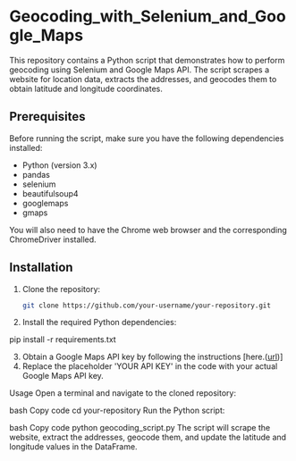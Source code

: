 # Geocoding_with_Selenium_and_Google_Maps


This repository contains a Python script that demonstrates how to perform geocoding using Selenium and Google Maps API. The script scrapes a website for location data, extracts the addresses, and geocodes them to obtain latitude and longitude coordinates.

## Prerequisites

Before running the script, make sure you have the following dependencies installed:

- Python (version 3.x)
- pandas
- selenium
- beautifulsoup4
- googlemaps
- gmaps

You will also need to have the Chrome web browser and the corresponding ChromeDriver installed.

## Installation

1. Clone the repository:

   ```bash
   git clone https://github.com/your-username/your-repository.git
   
2. Install the required Python dependencies:  

pip install -r requirements.txt

3. Obtain a Google Maps API key by following the instructions [here.([url](https://developers.google.com/maps/documentation/geocoding/get-api-key))]
4. Replace the placeholder 'YOUR API KEY' in the code with your actual Google Maps API key.

Usage
Open a terminal and navigate to the cloned repository:

bash
Copy code
cd your-repository
Run the Python script:

bash
Copy code
python geocoding_script.py
The script will scrape the website, extract the addresses, geocode them, and update the latitude and longitude values in the DataFrame.
